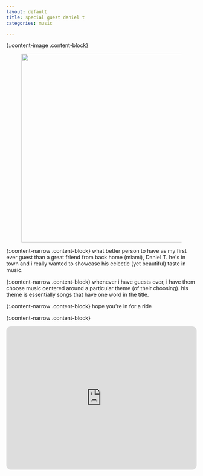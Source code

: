 ```yaml
---
layout: default
title: special guest daniel t
categories: music

---
```


{:.content-image .content-block}
<figure><center>
  <img width="500" src="/images/guests/daniel_t.jpg" data-action="zoom"/>
</center></figure>

{:.content-narrow .content-block}
what better person to have as my first ever guest than a great friend from back home (miami), Daniel T. he's in town and i really wanted to showcase his eclectic (yet beautiful) taste in music.

{:.content-narrow .content-block}
whenever i have guests over, i have them choose music centered around a particular theme (of their choosing). his theme is essentially songs that have one word in the title.


{:.content-narrow .content-block}
hope you're in for a ride


{:.content-narrow .content-block}
<iframe style="border-radius:12px" src="https://open.spotify.com/embed/playlist/5P7Cka3JllJk4ER25SVPSp?utm_source=generator&theme=0" width="100%" height="380" frameBorder="0" allowfullscreen="" allow="autoplay; clipboard-write; encrypted-media; fullscreen; picture-in-picture"></iframe>
